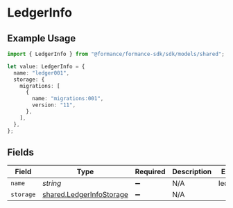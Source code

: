 # LedgerInfo

## Example Usage

```typescript
import { LedgerInfo } from "@formance/formance-sdk/sdk/models/shared";

let value: LedgerInfo = {
  name: "ledger001",
  storage: {
    migrations: [
      {
        name: "migrations:001",
        version: "11",
      },
    ],
  },
};
```

## Fields

| Field                                                                       | Type                                                                        | Required                                                                    | Description                                                                 | Example                                                                     |
| --------------------------------------------------------------------------- | --------------------------------------------------------------------------- | --------------------------------------------------------------------------- | --------------------------------------------------------------------------- | --------------------------------------------------------------------------- |
| `name`                                                                      | *string*                                                                    | :heavy_minus_sign:                                                          | N/A                                                                         | ledger001                                                                   |
| `storage`                                                                   | [shared.LedgerInfoStorage](../../../sdk/models/shared/ledgerinfostorage.md) | :heavy_minus_sign:                                                          | N/A                                                                         |                                                                             |